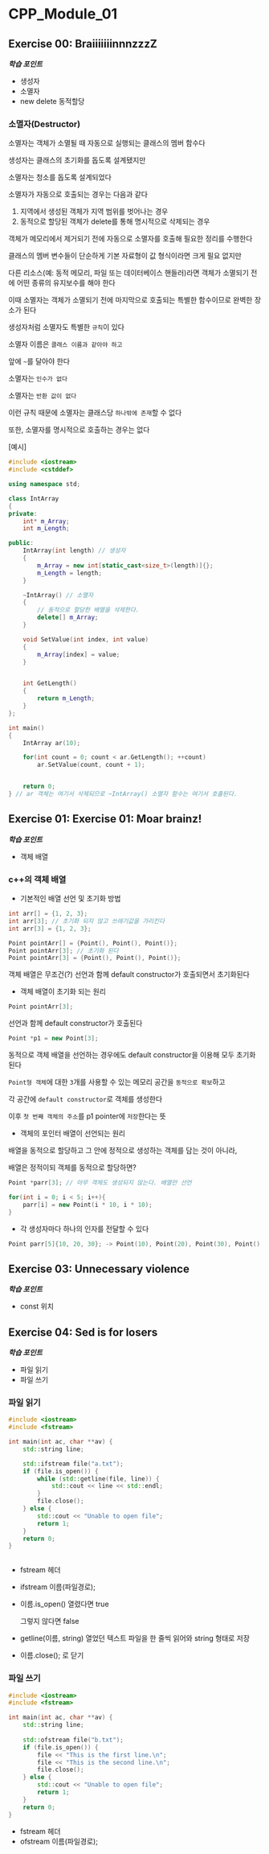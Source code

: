 # CPP_Module_01

## Exercise 00: BraiiiiiiinnnzzzZ

***학습 포인트***
- 생성자
- 소멸자
- new delete 동적할당

### 소멸자(Destructor)

소멸자는 객체가 소멸될 때 자동으로 실행되는 클래스의 멤버 함수다

생성자는 클래스의 초기화를 돕도록 설계됐지만

소멸자는 청소를 돕도록 설계되었다

소멸자가 자동으로 호출되는 경우는 다음과 같다

1. 지역에서 생성된 객체가 지역 범위를 벗어나는 경우
2. 동적으로 할당된 객체가 delete를 통해 명시적으로 삭제되는 경우

객체가 메모리에서 제거되기 전에 자동으로 소멸자를 호출해 필요한 정리를 수행한다

클래스의 멤버 변수들이 단순하게 기본 자료형이 값 형식이라면 크게 필요 없지만

다른 리소스(예: 동적 메모리, 파일 또는 데이터베이스 핸들러)라면 객체가 소멸되기 전에 어떤 종류의 유지보수를 해야 한다

이때 소멸자는 객체가 소멸되기 전에 마지막으로 호출되는 특별한 함수이므로 완벽한 장소가 된다

생성자처럼 소멸자도 특별한 `규칙`이 있다

소멸자 이름은 `클래스 이름과 같아야 하고` 

앞에 `~`를 달아야 한다

소멸자는 `인수가 없다`

소멸자는 `반환 값이 없다`

이런 규칙 때문에 소멸자는 클래스당 `하나밖에 존재`할 수 없다

또한, 소멸자를 명시적으로 호출하는 경우는 없다

[예시]

```cpp
#include <iostream>
#include <cstddef>

using namespace std;

class IntArray
{
private:
    int* m_Array;
    int m_Length;

public:
    IntArray(int length) // 생성자
    {        
        m_Array = new int[static_cast<size_t>(length)]{};
        m_Length = length;
    }

    ~IntArray() // 소멸자
    {
        // 동적으로 할당한 배열을 삭제한다.
        delete[] m_Array;
    }

    void SetValue(int index, int value)
    {
        m_Array[index] = value;
    }


    int GetLength()
    {
        return m_Length;
    }
};

int main()
{
    IntArray ar(10);

    for(int count = 0; count < ar.GetLength(); ++count)
        ar.SetValue(count, count + 1);


    return 0;
} // ar 객체는 여기서 삭제되므로 ~IntArray() 소멸자 함수는 여기서 호출된다.
```

## Exercise 01: Exercise 01: Moar brainz!

***학습 포인트***
- 객체 배열

### c++의 객체 배열

- 기본적인 배열 선언 및 초기화 방법

```cpp
int arr[] = {1, 2, 3};
int arr[3]; // 초기화 되지 않고 쓰레기값을 가리킨다
int arr[3] = {1, 2, 3};

Point pointArr[] = {Point(), Point(), Point()};
Point pointArr[3]; // 초기화 된다
Point pointArr[3] = {Point(), Point(), Point()};
```
객체 배열은 무조건(?) 선언과 함께 default constructor가 호출되면서 초기화된다

- 객체 배열이 초기화 되는 원리

```cpp
Point pointArr[3];
```
선언과 함께 default constructor가 호출된다

```cpp
Point *p1 = new Point[3];
```
동적으로 객체 배열을 선언하는 경우에도 default constructor을 이용해 모두 초기화된다

`Point형 객체`에 대한 `3`개를 사용할 수 있는 메모리 공간을 `동적으로 확보`하고

각 공간에 `default constructor`로 객체를 생성한다

이후 `첫 번째 객체의 주소`를 p1 pointer에 `저장`한다는 뜻

- 객체의 포인터 배열이 선언되는 원리

배열을 동적으로 할당하고 그 안에 정적으로 생성하는 객체를 담는 것이 아니라,

배열은 정적이되 객체를 동적으로 할당하면?

```cpp
Point *parr[3]; // 아무 객체도 생성되지 않는다. 배열만 선언

for(int i = 0; i < 5; i++){
    parr[i] = new Point(i * 10, i * 10);
}
```

- 각 생성자마다 하나의 인자를 전달할 수 있다

```cpp
Point parr[5]{10, 20, 30}; -> Point(10), Point(20), Point(30), Point(), Point()
```


## Exercise 03: Unnecessary violence

***학습 포인트***
- const 위치


## Exercise 04: Sed is for losers

***학습 포인트***
- 파일 읽기
- 파일 쓰기

### 파일 읽기

```cpp
#include <iostream>
#include <fstream>

int main(int ac, char **av) {
    std::string line;

    std::ifstream file("a.txt");
    if (file.is_open()) {
        while (std::getline(file, line)) {
            std::cout << line << std::endl;
        }
        file.close();
    } else {
        std::cout << "Unable to open file";
        return 1;
    }
    return 0;
}
 
```

- fstream 헤더
- ifstream 이름(파일경로);
- 이름.is_open()
    열렸다면 true

    그렇지 않다면 false

- getline(이름, string) 열었던 텍스트 파일을 한 줄씩 읽어와 string 형태로 저장

- 이름.close(); 로 닫기

### 파일 쓰기

```cpp
#include <iostream>
#include <fstream>

int main(int ac, char **av) {
    std::string line;
    
    std::ofstream file("b.txt");
    if (file.is_open()) {
        file << "This is the first line.\n";
        file << "This is the second line.\n";
        file.close();
    } else {
        std::cout << "Unable to open file";
        return 1;
    }
    return 0;
}
```

- fstream 헤더
- ofstream 이름(파일경로);
